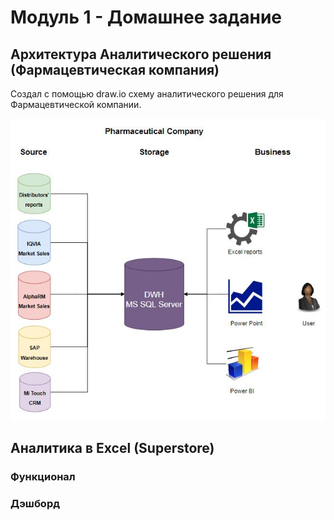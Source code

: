 # Модуль 1 - Домашнее задание

## Архитектура Аналитического решения (Фармацевтическая компания)

Создал с помощью draw.io схему аналитического решения для Фармацевтической компании.


![Schema](https://github.com/nikita-volynets/Data-learn-homework/blob/09fa240e12d58e476db1efa9d2f5401ea0b6e8e4/Module%201/Architecture_Pharma.JPG)

## Аналитика в Excel (Superstore)

### Функционал

### Дэшборд
